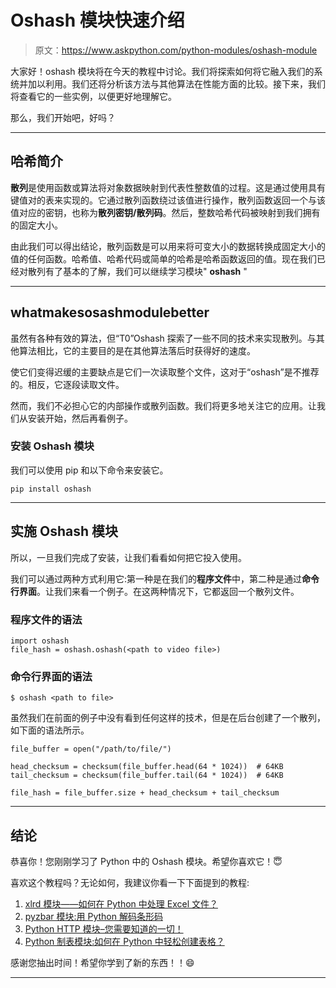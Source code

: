 # Oshash 模块快速介绍

> 原文：<https://www.askpython.com/python-modules/oshash-module>

大家好！oshash 模块将在今天的教程中讨论。我们将探索如何将它融入我们的系统并加以利用。我们还将分析该方法与其他算法在性能方面的比较。接下来，我们将查看它的一些实例，以便更好地理解它。

那么，我们开始吧，好吗？

* * *

## 哈希简介

**散列**是使用函数或算法将对象数据映射到代表性整数值的过程。这是通过使用具有键值对的表来实现的。它通过散列函数绕过该值进行操作，散列函数返回一个与该值对应的密钥，也称为**散列密钥/散列码**。然后，整数哈希代码被映射到我们拥有的固定大小。

由此我们可以得出结论，散列函数是可以用来将可变大小的数据转换成固定大小的值的任何函数。哈希值、哈希代码或简单的哈希是哈希函数返回的值。现在我们已经对散列有了基本的了解，我们可以继续学习模块" **oshash** "

* * *

## whatmakesosashmodulebetter

虽然有各种有效的算法，但“T0”Oshash 探索了一些不同的技术来实现散列。与其他算法相比，它的主要目的是在其他算法落后时获得好的速度。

使它们变得迟缓的主要缺点是它们一次读取整个文件，这对于“oshash”是不推荐的。相反，它逐段读取文件。

然而，我们不必担心它的内部操作或散列函数。我们将更多地关注它的应用。让我们从安装开始，然后再看例子。

### 安装 Oshash 模块

我们可以使用 pip 和以下命令来安装它。

```
pip install oshash

```

* * *

## 实施 Oshash 模块

所以，一旦我们完成了安装，让我们看看如何把它投入使用。

我们可以通过两种方式利用它:第一种是在我们的**程序文件**中，第二种是通过**命令行界面**。让我们来看一个例子。在这两种情况下，它都返回一个散列文件。

### 程序文件的语法

```
import oshash
file_hash = oshash.oshash(<path to video file>)

```

### 命令行界面的语法

```
$ oshash <path to file>

```

虽然我们在前面的例子中没有看到任何这样的技术，但是在后台创建了一个散列，如下面的语法所示。

```
file_buffer = open("/path/to/file/")

head_checksum = checksum(file_buffer.head(64 * 1024))  # 64KB
tail_checksum = checksum(file_buffer.tail(64 * 1024))  # 64KB

file_hash = file_buffer.size + head_checksum + tail_checksum

```

* * *

## 结论

恭喜你！您刚刚学习了 Python 中的 Oshash 模块。希望你喜欢它！😇

喜欢这个教程吗？无论如何，我建议你看一下下面提到的教程:

1.  [xlrd 模块——如何在 Python 中处理 Excel 文件？](https://www.askpython.com/python-modules/xlrd-module)
2.  [pyzbar 模块:用 Python 解码条形码](https://www.askpython.com/python-modules/pyzbar-module)
3.  [Python HTTP 模块–您需要知道的一切！](https://www.askpython.com/python-modules/http-module)
4.  [Python 制表模块:如何在 Python 中轻松创建表格？](https://www.askpython.com/python-modules/tabulate-tables-in-python)

感谢您抽出时间！希望你学到了新的东西！！😄

* * *
